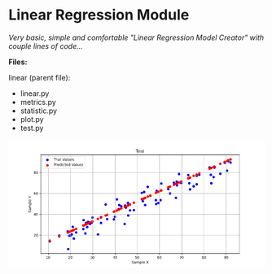 # Linear Regression Module

*Very basic, simple and comfortable "Linear Regression Model Creator" with couple lines of code...*

**Files:**

linear (parent file):
- linear.py
- metrics.py
- statistic.py
- plot.py
- test.py

![SAMPLE IMAGE](https://github.com/Egesabanci/linear_regression/blob/master/sample%20image/sample%20graph.png)

